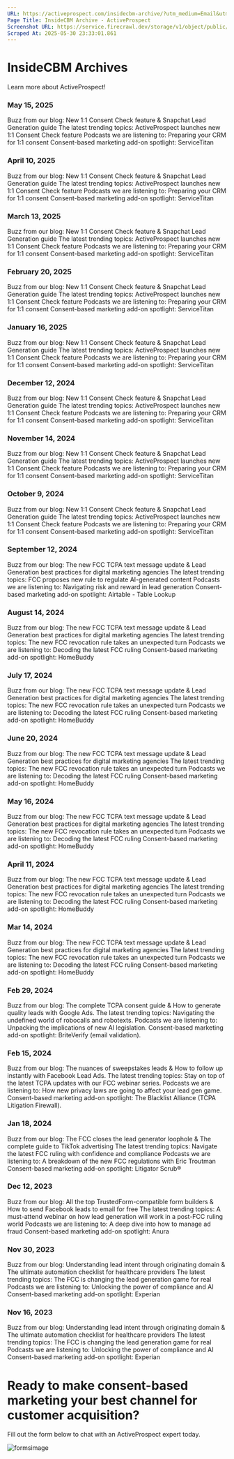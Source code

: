 ```yaml
---
URL: https://activeprospect.com/insidecbm-archive/?utm_medium=Email&utm_source=Website&utm_campaign=AP-Email-InsideCBM-Oct
Page Title: InsideCBM Archive - ActiveProspect
Screenshot URL: https://service.firecrawl.dev/storage/v1/object/public/media/screenshot-5940a085-eb8d-495b-8b20-0f3b21077fbb.png
Scraped At: 2025-05-30 23:33:01.861
---
```

# InsideCBM Archives

Learn more about ActiveProspect!


### May 15, 2025

Buzz from our blog: New 1:1 Consent Check feature & Snapchat Lead Generation guide
The latest trending topics: ActiveProspect launches new 1:1 Consent Check feature
Podcasts we are listening to: Preparing your CRM for 1:1 consent
Consent-based marketing add-on spotlight: ServiceTitan



### April 10, 2025

Buzz from our blog: New 1:1 Consent Check feature & Snapchat Lead Generation guide
The latest trending topics: ActiveProspect launches new 1:1 Consent Check feature
Podcasts we are listening to: Preparing your CRM for 1:1 consent
Consent-based marketing add-on spotlight: ServiceTitan



### March 13, 2025

Buzz from our blog: New 1:1 Consent Check feature & Snapchat Lead Generation guide
The latest trending topics: ActiveProspect launches new 1:1 Consent Check feature
Podcasts we are listening to: Preparing your CRM for 1:1 consent
Consent-based marketing add-on spotlight: ServiceTitan



### February 20, 2025

Buzz from our blog: New 1:1 Consent Check feature & Snapchat Lead Generation guide
The latest trending topics: ActiveProspect launches new 1:1 Consent Check feature
Podcasts we are listening to: Preparing your CRM for 1:1 consent
Consent-based marketing add-on spotlight: ServiceTitan



### January 16, 2025

Buzz from our blog: New 1:1 Consent Check feature & Snapchat Lead Generation guide
The latest trending topics: ActiveProspect launches new 1:1 Consent Check feature
Podcasts we are listening to: Preparing your CRM for 1:1 consent
Consent-based marketing add-on spotlight: ServiceTitan



### December 12, 2024

Buzz from our blog: New 1:1 Consent Check feature & Snapchat Lead Generation guide
The latest trending topics: ActiveProspect launches new 1:1 Consent Check feature
Podcasts we are listening to: Preparing your CRM for 1:1 consent
Consent-based marketing add-on spotlight: ServiceTitan



### November 14, 2024

Buzz from our blog: New 1:1 Consent Check feature & Snapchat Lead Generation guide
The latest trending topics: ActiveProspect launches new 1:1 Consent Check feature
Podcasts we are listening to: Preparing your CRM for 1:1 consent
Consent-based marketing add-on spotlight: ServiceTitan



### October 9, 2024

Buzz from our blog: New 1:1 Consent Check feature & Snapchat Lead Generation guide
The latest trending topics: ActiveProspect launches new 1:1 Consent Check feature
Podcasts we are listening to: Preparing your CRM for 1:1 consent
Consent-based marketing add-on spotlight: ServiceTitan



### September 12, 2024

Buzz from our blog: The new FCC TCPA text message update & Lead Generation best practices for digital marketing agencies
The latest trending topics: FCC proposes new rule to regulate AI-generated content
Podcasts we are listening to: Navigating risk and reward in lead generation
Consent-based marketing add-on spotlight: Airtable - Table Lookup



### August 14, 2024

Buzz from our blog: The new FCC TCPA text message update & Lead Generation best practices for digital marketing agencies
The latest trending topics: The new FCC revocation rule takes an unexpected turn
Podcasts we are listening to: Decoding the latest FCC ruling
Consent-based marketing add-on spotlight: HomeBuddy



### July 17, 2024

Buzz from our blog: The new FCC TCPA text message update & Lead Generation best practices for digital marketing agencies
The latest trending topics: The new FCC revocation rule takes an unexpected turn
Podcasts we are listening to: Decoding the latest FCC ruling
Consent-based marketing add-on spotlight: HomeBuddy



### June 20, 2024

Buzz from our blog: The new FCC TCPA text message update & Lead Generation best practices for digital marketing agencies
The latest trending topics: The new FCC revocation rule takes an unexpected turn
Podcasts we are listening to: Decoding the latest FCC ruling
Consent-based marketing add-on spotlight: HomeBuddy



### May 16, 2024

Buzz from our blog: The new FCC TCPA text message update & Lead Generation best practices for digital marketing agencies
The latest trending topics: The new FCC revocation rule takes an unexpected turn
Podcasts we are listening to: Decoding the latest FCC ruling
Consent-based marketing add-on spotlight: HomeBuddy



### April 11, 2024

Buzz from our blog: The new FCC TCPA text message update & Lead Generation best practices for digital marketing agencies
The latest trending topics: The new FCC revocation rule takes an unexpected turn
Podcasts we are listening to: Decoding the latest FCC ruling
Consent-based marketing add-on spotlight: HomeBuddy



### Mar 14, 2024

Buzz from our blog: The new FCC TCPA text message update & Lead Generation best practices for digital marketing agencies
The latest trending topics: The new FCC revocation rule takes an unexpected turn
Podcasts we are listening to: Decoding the latest FCC ruling
Consent-based marketing add-on spotlight: HomeBuddy



### Feb 29, 2024

Buzz from our blog: The complete TCPA consent guide & How to generate quality leads with Google Ads.
The latest trending topics: Navigating the undefined world of robocalls and robotexts.
Podcasts we are listening to: Unpacking the implications of new AI legislation.
Consent-based marketing add-on spotlight: BriteVerify (email validation).



### Feb 15, 2024

Buzz from our blog: The nuances of sweepstakes leads & How to follow up instantly with Facebook Lead Ads.
The latest trending topics: Stay on top of the latest TCPA updates with our FCC webinar series.
Podcasts we are listening to: How new privacy laws are going to affect your lead gen game.
Consent-based marketing add-on spotlight: The Blacklist Alliance (TCPA Litigation Firewall).



### Jan 18, 2024

Buzz from our blog: The FCC closes the lead generator loophole & The complete guide to TikTok advertising
The latest trending topics: Navigate the latest FCC ruling with confidence and compliance
Podcasts we are listening to: A breakdown of the new FCC regulations with Eric Troutman
Consent-based marketing add-on spotlight: Litigator Scrub®



### Dec 12, 2023

Buzz from our blog: All the top TrustedForm-compatible form builders & How to send Facebook leads to email for free
The latest trending topics: A must-attend webinar on how lead generation will work in a post-FCC ruling world
Podcasts we are listening to: A deep dive into how to manage ad fraud
Consent-based marketing add-on spotlight: Anura



### Nov 30, 2023

Buzz from our blog: Understanding lead intent through originating domain & The ultimate automation checklist for healthcare providers
The latest trending topics: The FCC is changing the lead generation game for real
Podcasts we are listening to: Unlocking the power of compliance and AI
Consent-based marketing add-on spotlight: Experian



### Nov 16, 2023

Buzz from our blog: Understanding lead intent through originating domain & The ultimate automation checklist for healthcare providers
The latest trending topics: The FCC is changing the lead generation game for real
Podcasts we are listening to: Unlocking the power of compliance and AI
Consent-based marketing add-on spotlight: Experian


# Ready to make consent-based marketing your best channel for customer acquisition?

Fill out the form below to chat with an ActiveProspect expert today.

![formsimage](https://activeprospect.com/wp-content/uploads/2020/12/formsimage.png)

